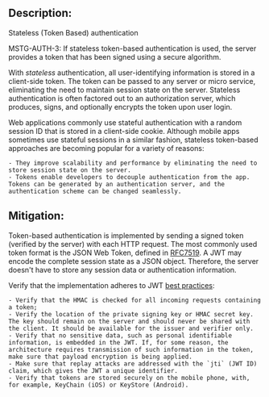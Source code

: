 ## Description:

Stateless (Token Based) authentication

MSTG-AUTH-3: If stateless token-based authentication is used, the server provides a token that has been signed using a secure algorithm.

With *stateless* authentication, all user-identifying information is stored in a client-side token. The token can be passed to any server or micro service, eliminating the need to maintain session state on the server. Stateless authentication is often factored out to an authorization server, which produces, signs, and optionally encrypts the token upon user login.

Web applications commonly use stateful authentication with a random session ID that is stored in a client-side cookie. Although mobile apps sometimes use stateful sessions in a similar fashion, stateless token-based approaches are becoming popular for a variety of reasons:

	- They improve scalability and performance by eliminating the need to store session state on the server.
	- Tokens enable developers to decouple authentication from the app. Tokens can be generated by an authentication server, and the authentication scheme can be changed seamlessly.


## Mitigation:

Token-based authentication is implemented by sending a signed token (verified by the server) with each HTTP request. The most commonly used token format is the JSON Web Token, defined in [RFC7519](https://tools.ietf.org/html/rfc7519 "RFC7519"). A JWT may encode the complete session state as a JSON object. Therefore, the server doesn't have to store any session data or authentication information.

Verify that the implementation adheres to JWT [best practices](https://stormpath.com/blog/jwt-the-right-way "JWT the right way"):

	- Verify that the HMAC is checked for all incoming requests containing a token;
	- Verify the location of the private signing key or HMAC secret key. The key should remain on the server and should never be shared with the client. It should be available for the issuer and verifier only.
	- Verify that no sensitive data, such as personal identifiable information, is embedded in the JWT. If, for some reason, the architecture requires transmission of such information in the token, make sure that payload encryption is being applied. 
	- Make sure that replay attacks are addressed with the `jti` (JWT ID) claim, which gives the JWT a unique identifier.
	- Verify that tokens are stored securely on the mobile phone, with, for example, KeyChain (iOS) or KeyStore (Android).
